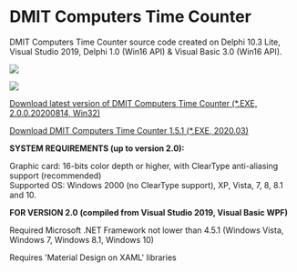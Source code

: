 # DMIT Computers Time Counter
DMIT Computers Time Counter source code created on Delphi 10.3 Lite, Visual Studio 2019, Delphi 1.0 (Win16 API) & Visual Basic 3.0 (Win16 API).<p>
<p><img src="https://raw.githubusercontent.com/tinelix/timecounter/master/time_counter_2_preview.png"></img>
 <p><img src="https://user-images.githubusercontent.com/44694825/77293675-5f5ea380-6d15-11ea-9d94-316a8e7eed35.png"></img></p>
<a href="https://github.com/tinelix/timecounter/releases/tag/2.0.0.2008">Download latest version of DMIT Computers Time Counter (*.EXE, 2.0.0.20200814, Win32)</a><p>
<a href="https://github.com/tinelix/timecounter/releases/tag/1.5.1.Mar2020.1">Download DMIT Computers Time Counter 1.5.1 (*.EXE, 2020.03)</a><p><b>SYSTEM REQUIREMENTS (up to version 2.0):</b><p>Graphic card: 16-bits color depth or higher, with ClearType anti-aliasing support (recommended)<br>Supported OS: Windows 2000 (no ClearType support), XP, Vista, 7, 8, 8.1 and 10.
<p><p><b>FOR VERSION 2.0 (compiled from Visual Studio 2019, Visual Basic WPF)</b><p>Required Microsoft .NET Framework not lower than 4.5.1 (Windows Vista, Windows 7, Windows 8.1, Windows 10)
<p>Requires 'Material Design on XAML' libraries
